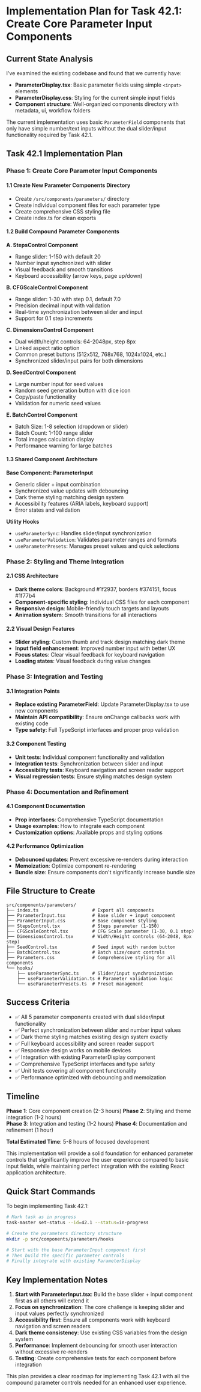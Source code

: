 # Implementation Plan for Task 42.1: Create Core Parameter Input Components

## Current State Analysis

I've examined the existing codebase and found that we currently have:
- **ParameterDisplay.tsx**: Basic parameter fields using simple `<input>` elements
- **ParameterDisplay.css**: Styling for the current simple input fields
- **Component structure**: Well-organized components directory with metadata, ui, workflow folders

The current implementation uses basic `ParameterField` components that only have simple number/text inputs without the dual slider/input functionality required by Task 42.1.

## Task 42.1 Implementation Plan

### Phase 1: Create Core Parameter Input Components

#### 1.1 Create New Parameter Components Directory
- Create `/src/components/parameters/` directory
- Create individual component files for each parameter type
- Create comprehensive CSS styling file
- Create index.ts for clean exports

#### 1.2 Build Compound Parameter Components

**A. StepsControl Component**
- Range slider: 1-150 with default 20
- Number input synchronized with slider
- Visual feedback and smooth transitions
- Keyboard accessibility (arrow keys, page up/down)

**B. CFGScaleControl Component**
- Range slider: 1-30 with step 0.1, default 7.0
- Precision decimal input with validation
- Real-time synchronization between slider and input
- Support for 0.1 step increments

**C. DimensionsControl Component**
- Dual width/height controls: 64-2048px, step 8px
- Linked aspect ratio option
- Common preset buttons (512x512, 768x768, 1024x1024, etc.)
- Synchronized slider/input pairs for both dimensions

**D. SeedControl Component**
- Large number input for seed values
- Random seed generation button with dice icon
- Copy/paste functionality
- Validation for numeric seed values

**E. BatchControl Component**
- Batch Size: 1-8 selection (dropdown or slider)
- Batch Count: 1-100 range slider
- Total images calculation display
- Performance warning for large batches

#### 1.3 Shared Component Architecture

**Base Component: ParameterInput**
- Generic slider + input combination
- Synchronized value updates with debouncing
- Dark theme styling matching design system
- Accessibility features (ARIA labels, keyboard support)
- Error states and validation

**Utility Hooks**
- `useParameterSync`: Handles slider/input synchronization
- `useParameterValidation`: Validates parameter ranges and formats
- `useParameterPresets`: Manages preset values and quick selections

### Phase 2: Styling and Theme Integration

#### 2.1 CSS Architecture
- **Dark theme colors**: Background #1f2937, borders #374151, focus #1f77b4
- **Component-specific styling**: Individual CSS files for each component
- **Responsive design**: Mobile-friendly touch targets and layouts
- **Animation system**: Smooth transitions for all interactions

#### 2.2 Visual Design Features
- **Slider styling**: Custom thumb and track design matching dark theme
- **Input field enhancement**: Improved number input with better UX
- **Focus states**: Clear visual feedback for keyboard navigation
- **Loading states**: Visual feedback during value changes

### Phase 3: Integration and Testing

#### 3.1 Integration Points
- **Replace existing ParameterField**: Update ParameterDisplay.tsx to use new components
- **Maintain API compatibility**: Ensure onChange callbacks work with existing code
- **Type safety**: Full TypeScript interfaces and proper prop validation

#### 3.2 Component Testing
- **Unit tests**: Individual component functionality and validation
- **Integration tests**: Synchronization between slider and input
- **Accessibility tests**: Keyboard navigation and screen reader support
- **Visual regression tests**: Ensure styling matches design system

### Phase 4: Documentation and Refinement

#### 4.1 Component Documentation
- **Prop interfaces**: Comprehensive TypeScript documentation
- **Usage examples**: How to integrate each component
- **Customization options**: Available props and styling options

#### 4.2 Performance Optimization
- **Debounced updates**: Prevent excessive re-renders during interaction
- **Memoization**: Optimize component re-rendering
- **Bundle size**: Ensure components don't significantly increase bundle size

## File Structure to Create

```
src/components/parameters/
├── index.ts                    # Export all components
├── ParameterInput.tsx          # Base slider + input component
├── ParameterInput.css          # Base component styling
├── StepsControl.tsx            # Steps parameter (1-150)
├── CFGScaleControl.tsx         # CFG Scale parameter (1-30, 0.1 step)
├── DimensionsControl.tsx       # Width/Height controls (64-2048, 8px step)
├── SeedControl.tsx             # Seed input with random button
├── BatchControl.tsx            # Batch size/count controls
├── Parameters.css              # Comprehensive styling for all components
└── hooks/
    ├── useParameterSync.ts     # Slider/input synchronization
    ├── useParameterValidation.ts # Parameter validation logic
    └── useParameterPresets.ts  # Preset management
```

## Success Criteria

- ✅ All 5 parameter components created with dual slider/input functionality
- ✅ Perfect synchronization between slider and number input values
- ✅ Dark theme styling matches existing design system exactly
- ✅ Full keyboard accessibility and screen reader support
- ✅ Responsive design works on mobile devices
- ✅ Integration with existing ParameterDisplay component
- ✅ Comprehensive TypeScript interfaces and type safety
- ✅ Unit tests covering all component functionality
- ✅ Performance optimized with debouncing and memoization

## Timeline

**Phase 1**: Core component creation (2-3 hours)
**Phase 2**: Styling and theme integration (1-2 hours)  
**Phase 3**: Integration and testing (1-2 hours)
**Phase 4**: Documentation and refinement (1 hour)

**Total Estimated Time**: 5-8 hours of focused development

This implementation will provide a solid foundation for enhanced parameter controls that significantly improve the user experience compared to basic input fields, while maintaining perfect integration with the existing React application architecture.

## Quick Start Commands

To begin implementing Task 42.1:

```bash
# Mark task as in progress
task-master set-status --id=42.1 --status=in-progress

# Create the parameters directory structure
mkdir -p src/components/parameters/hooks

# Start with the base ParameterInput component first
# Then build the specific parameter controls
# Finally integrate with existing ParameterDisplay
```

## Key Implementation Notes

1. **Start with ParameterInput.tsx**: Build the base slider + input component first as all others will extend it
2. **Focus on synchronization**: The core challenge is keeping slider and input values perfectly synchronized
3. **Accessibility first**: Ensure all components work with keyboard navigation and screen readers
4. **Dark theme consistency**: Use existing CSS variables from the design system
5. **Performance**: Implement debouncing for smooth user interaction without excessive re-renders
6. **Testing**: Create comprehensive tests for each component before integration

This plan provides a clear roadmap for implementing Task 42.1 with all the compound parameter controls needed for an enhanced user experience.